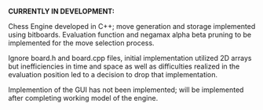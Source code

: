 **CURRENTLY IN DEVELOPMENT:**

Chess Engine developed in C++; move generation and storage implemented using bitboards. Evaluation function and negamax alpha beta pruning to be implemented for the move selection process.

Ignore board.h and board.cpp files, initial implementation utilized 2D arrays but inefficiencies in time and space as well as difficulties realized in the evaluation position led to a decision to drop that implementation.

Implemention of the GUI has not been implemented; will be implemented after completing working model of the engine. 
